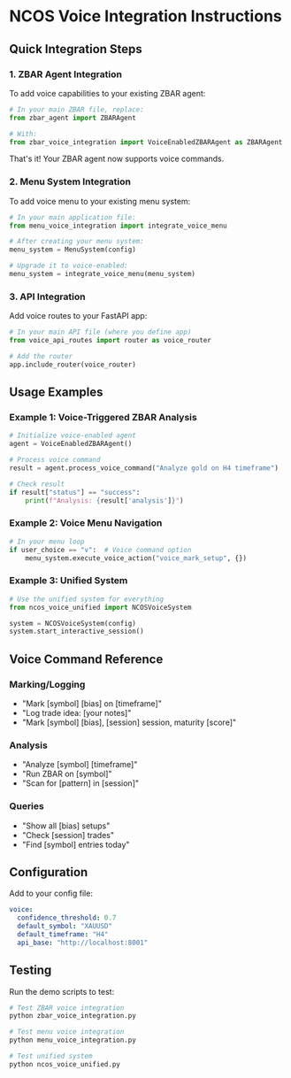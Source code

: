 # NCOS Voice Integration Instructions

## Quick Integration Steps

### 1. ZBAR Agent Integration

To add voice capabilities to your existing ZBAR agent:

```python
# In your main ZBAR file, replace:
from zbar_agent import ZBARAgent

# With:
from zbar_voice_integration import VoiceEnabledZBARAgent as ZBARAgent
```

That's it! Your ZBAR agent now supports voice commands.

### 2. Menu System Integration

To add voice menu to your existing menu system:

```python
# In your main application file:
from menu_voice_integration import integrate_voice_menu

# After creating your menu system:
menu_system = MenuSystem(config)

# Upgrade it to voice-enabled:
menu_system = integrate_voice_menu(menu_system)
```

### 3. API Integration

Add voice routes to your FastAPI app:

```python
# In your main API file (where you define app)
from voice_api_routes import router as voice_router

# Add the router
app.include_router(voice_router)
```

## Usage Examples

### Example 1: Voice-Triggered ZBAR Analysis

```python
# Initialize voice-enabled agent
agent = VoiceEnabledZBARAgent()

# Process voice command
result = agent.process_voice_command("Analyze gold on H4 timeframe")

# Check result
if result["status"] == "success":
    print(f"Analysis: {result['analysis']}")
```

### Example 2: Voice Menu Navigation

```python
# In your menu loop
if user_choice == "v":  # Voice command option
    menu_system.execute_voice_action("voice_mark_setup", {})
```

### Example 3: Unified System

```python
# Use the unified system for everything
from ncos_voice_unified import NCOSVoiceSystem

system = NCOSVoiceSystem(config)
system.start_interactive_session()
```

## Voice Command Reference

### Marking/Logging
- "Mark [symbol] [bias] on [timeframe]"
- "Log trade idea: [your notes]"
- "Mark [symbol] [bias], [session] session, maturity [score]"

### Analysis
- "Analyze [symbol] [timeframe]"
- "Run ZBAR on [symbol]"
- "Scan for [pattern] in [session]"

### Queries
- "Show all [bias] setups"
- "Check [session] trades"
- "Find [symbol] entries today"

## Configuration

Add to your config file:

```yaml
voice:
  confidence_threshold: 0.7
  default_symbol: "XAUUSD"
  default_timeframe: "H4"
  api_base: "http://localhost:8001"
```

## Testing

Run the demo scripts to test:

```bash
# Test ZBAR voice integration
python zbar_voice_integration.py

# Test menu voice integration
python menu_voice_integration.py

# Test unified system
python ncos_voice_unified.py
```
